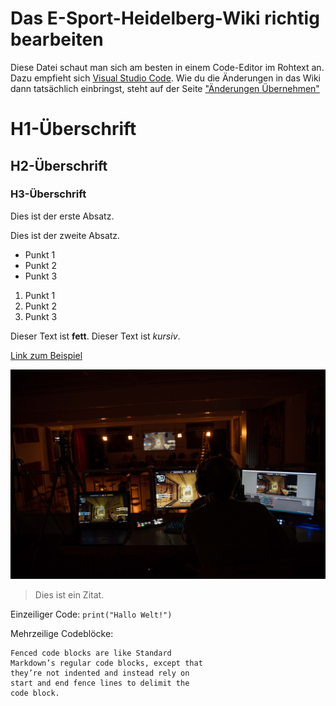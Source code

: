 # Das E-Sport-Heidelberg-Wiki richtig bearbeiten

Diese Datei schaut man sich am besten in einem Code-Editor im Rohtext an. Dazu empfieht sich [Visual Studio Code](https://code.visualstudio.com/). Wie du die Änderungen in das Wiki dann tatsächlich einbringst, steht auf der Seite ["Änderungen Übernehmen"](./aenderungen-uebernehmen.md)

# H1-Überschrift
## H2-Überschrift
### H3-Überschrift

Dies ist der erste Absatz.

Dies ist der zweite Absatz.

- Punkt 1
- Punkt 2
- Punkt 3

1. Punkt 1
2. Punkt 2
3. Punkt 3

Dieser Text ist **fett**.
Dieser Text ist *kursiv*.

[Link zum Beispiel](https://www.beispiel.de)

![Beschreibung des Bildes](../../img/events/esporttage2021/Bild-1.jpg)

> Dies ist ein Zitat.

Einzeiliger Code: `print("Hallo Welt!")`

Mehrzeilige Codeblöcke:
```text
Fenced code blocks are like Standard
Markdown’s regular code blocks, except that
they’re not indented and instead rely on
start and end fence lines to delimit the
code block.
```
